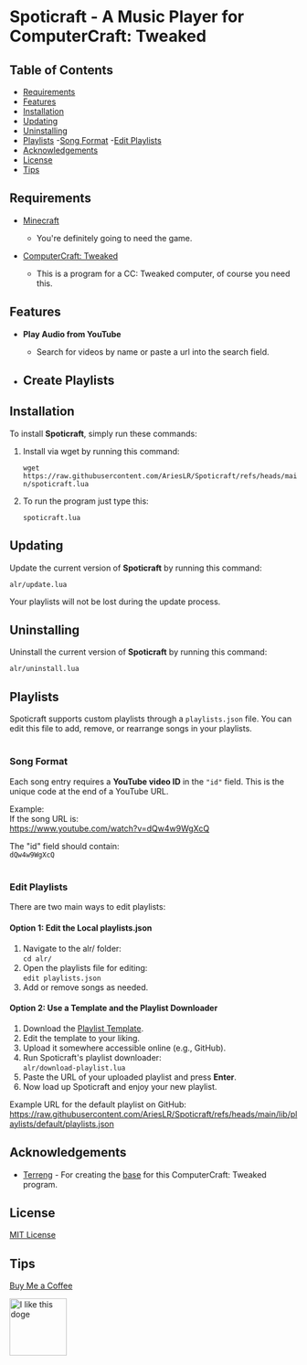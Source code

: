 # Spoticraft - A Music Player for ComputerCraft: Tweaked

## Table of Contents

- [Requirements](#requirements)
- [Features](#features)
- [Installation](#installation)
- [Updating](#updating)
- [Uninstalling](#uninstalling)
- [Playlists](#playlists)
  -[Song Format](#song-format)
  -[Edit Playlists](#edit-playlists)
- [Acknowledgements](#acknowledgements)
- [License](#license)
- [Tips](#tips)

## Requirements

- [Minecraft](https://www.minecraft.net)
  - You're definitely going to need the game.

- [ComputerCraft: Tweaked](https://computercraft.cc)
  - This is a program for a CC: Tweaked computer, of course you need this.

## Features

- **Play Audio from YouTube**
  - Search for videos by name or paste a url into the search field.

- **Create Playlists**
  - 

## Installation

To install **Spoticraft**, simply run these commands:

1. Install via wget by running this command:

    `wget https://raw.githubusercontent.com/AriesLR/Spoticraft/refs/heads/main/spoticraft.lua`

2. To run the program just type this:

    `spoticraft.lua`

## Updating

Update the current version of **Spoticraft** by running this command:
  
`alr/update.lua`

Your playlists will not be lost during the update process.

## Uninstalling

Uninstall the current version of **Spoticraft** by running this command:
  
`alr/uninstall.lua`

## Playlists

Spoticraft supports custom playlists through a `playlists.json` file. You can edit this file to add, remove, or rearrange songs in your playlists.

#

### Song Format
Each song entry requires a **YouTube video ID** in the `"id"` field. This is the unique code at the end of a YouTube URL.  

Example:  
If the song URL is:  
https://www.youtube.com/watch?v=dQw4w9WgXcQ  

The "id" field should contain:  
`dQw4w9WgXcQ`

#

### Edit Playlists
There are two main ways to edit playlists:

#### Option 1: Edit the Local playlists.json
1. Navigate to the alr/ folder:  
   `cd alr/`
2. Open the playlists file for editing:  
   `edit playlists.json`
3. Add or remove songs as needed.

#### Option 2: Use a Template and the Playlist Downloader
1. Download the [Playlist Template](https://github.com/AriesLR/Spoticraft/releases/download/v1.0.0/playlists.json).
2. Edit the template to your liking.
3. Upload it somewhere accessible online (e.g., GitHub).  
4. Run Spoticraft's playlist downloader:  
   `alr/download-playlist.lua`
5. Paste the URL of your uploaded playlist and press **Enter**.
6. Now load up Spoticraft and enjoy your new playlist.

Example URL for the default playlist on GitHub:  
https://raw.githubusercontent.com/AriesLR/Spoticraft/refs/heads/main/lib/playlists/default/playlists.json
 
## Acknowledgements
- [Terreng](https://github.com/terreng) - For creating the [base](https://github.com/terreng/computercraft-streaming-music) for this ComputerCraft: Tweaked program.

## License

[MIT License](LICENSE)

## Tips
[Buy Me a Coffee](https://www.buymeacoffee.com/arieslr)


<img src="https://i.imgflip.com/1u2oyu.jpg" alt="I like this doge" width="100">